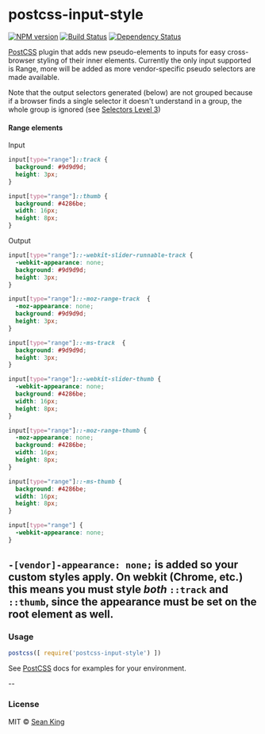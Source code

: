 # postcss-input-style
[![NPM version][npm-image]][npm-url] [![Build Status][travis-image]][travis-url] [![Dependency Status][daviddm-image]][daviddm-url]

[PostCSS] plugin that adds new pseudo-elements to inputs for easy cross-browser styling of their inner elements. Currently the only input supported is Range, more will be added as more vendor-specific pseudo selectors are made available.

Note that the output selectors generated (below) are not grouped because if a browser finds a single selector it doesn't understand in a group, the whole group is ignored (see [Selectors Level 3][selectors])

#### Range elements
Input
```css
input[type="range"]::track {
  background: #9d9d9d;
  height: 3px;
}

input[type="range"]::thumb {
  background: #4286be;
  width: 16px;
  height: 8px;
}
```
Output
```css
input[type="range"]::-webkit-slider-runnable-track {
  -webkit-appearance: none;
  background: #9d9d9d;
  height: 3px;
}

input[type="range"]::-moz-range-track  {
  -moz-appearance: none;
  background: #9d9d9d;
  height: 3px;
}

input[type="range"]::-ms-track  {
  background: #9d9d9d;
  height: 3px;
}

input[type="range"]::-webkit-slider-thumb {
  -webkit-appearance: none;
  background: #4286be;
  width: 16px;
  height: 8px;
}

input[type="range"]::-moz-range-thumb {
  -moz-appearance: none;
  background: #4286be;
  width: 16px;
  height: 8px;
}

input[type="range"]::-ms-thumb {
  background: #4286be;
  width: 16px;
  height: 8px;
}

input[type="range"] {
  -webkit-appearance: none;
}
```

`-[vendor]-appearance: none;` is added so your custom styles apply. On webkit (Chrome, etc.) this means you must style *both* `::track` and `::thumb`, since the appearance must be set on the root element as well.
---

### Usage

```js
postcss([ require('postcss-input-style') ])
```

See [PostCSS] docs for examples for your environment.

--

### License

MIT © [Sean King](https://twitter.com/seaneking)

[npm-image]: https://badge.fury.io/js/postcss-input-style.svg
[npm-url]: https://npmjs.org/package/postcss-input-style
[travis-image]: https://travis-ci.org/seaneking/postcss-input-style.svg?branch=master
[travis-url]: https://travis-ci.org/seaneking/postcss-input-style
[daviddm-image]: https://david-dm.org/seaneking/postcss-input-style.svg?theme=shields.io
[daviddm-url]: https://david-dm.org/seaneking/postcss-input-style
[PostCSS]: https://github.com/postcss/postcss
[selectors]: http://www.w3.org/TR/selectors/#Conformance
